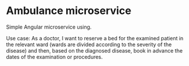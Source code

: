 # Ambulance microservice

Simple Angular microservice using. 

Use case:
As a doctor, I want to reserve a bed for the examined patient in the relevant ward (wards are divided according to the severity of the disease) and then, based on the diagnosed disease, book in advance the dates of the examination or procedures.
